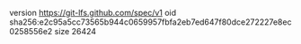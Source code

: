 version https://git-lfs.github.com/spec/v1
oid sha256:e2c95a5cc73565b944c0659957fbfa2eb7ed647f80dce272227e8ec0258556e2
size 26424
